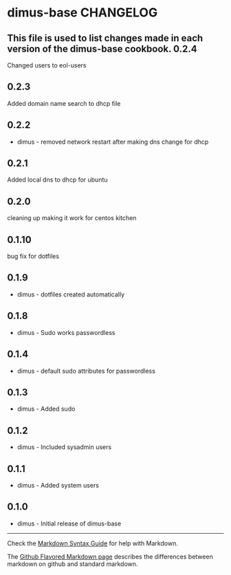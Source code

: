 dimus-base CHANGELOG
====================

This file is used to list changes made in each version of the dimus-base cookbook.
0.2.4
-----
Changed users to eol-users

0.2.3
-----
Added domain name search to dhcp file

0.2.2
-----
- dimus - removed network restart after making dns change for dhcp

0.2.1
-----
Added local dns to dhcp for ubuntu

0.2.0
-----
cleaning up making it work for centos kitchen

0.1.10
------
bug fix for dotfiles

0.1.9
-----
- dimus - dotfiles created automatically

0.1.8
-----
- dimus - Sudo works passwordless

0.1.4
-----
- dimus - default sudo attributes for passwordless

0.1.3
-----
- dimus - Added sudo

0.1.2
-----
- dimus - Included sysadmin users

0.1.1
-----
- dimus - Added system users

0.1.0
-----
- dimus - Initial release of dimus-base

- - -
Check the [Markdown Syntax Guide](http://daringfireball.net/projects/markdown/syntax) for help with Markdown.

The [Github Flavored Markdown page](http://github.github.com/github-flavored-markdown/) describes the differences between markdown on github and standard markdown.
